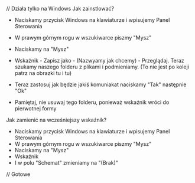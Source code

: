//                                                                              Działa tylko na Windows
Jak zainstlować?

- Naciskamy przycisk Windows na klawiaturze i wpisujemy Panel Sterowania
- W prawym górnym rogu w wszukiwarce piszmy "Mysz"
- Naciskamy na "Mysz" 
- Wskaźnik - Zapisz jako - (Nazwyamy jak chcemy) - Przeglądaj. Teraz szukamy naszego folderu z plikami i podmieniamy. (To nie jest po koleji patrz na obrazki tu i tu)
- Teraz zastosuj jak będzie jakiś komuniakat naciskamy "Tak" następnie "Ok"

- Pamiętaj, nie usuwaj tego folderu, ponieważ wskaźnik wróci do pierwotnej formy

Jak zamienić na wcześniejszy wskaźnik?

- Naciskamy przycisk Windows na klawiaturze i wpisujemy Panel Sterowania
- W prawym górnym rogu w wszukiwarce piszmy "Mysz"
- Naciskamy na "Mysz" 
- Wskaźnik
- I w polu "Schemat" zmieniamy na "(Brak)"

//                                                                                Gotowe
